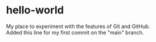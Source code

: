 # hello-world
My place to experiment with the features of Git and GitHub.  
Added this line for my first commit on the "main" branch.
